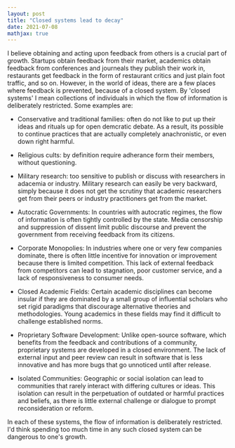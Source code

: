 ```yaml
---
layout: post
title: "Closed systems lead to decay"
date: 2021-07-08
mathjax: true
---
```


I believe obtaining and acting upon feedback from others is a crucial part of growth. Startups obtain feedback from their market, academics obtain feedback from conferences and journeals they publish their work in, restaurants get feedback in the form of restaurant critics and just plain foot traffic, and so on. However, in the world of ideas, there are a few places where feedback is prevented, because of a closed system. By 'closed systems' I mean collections of individuals in which the flow of information is deliberately restricted. Some examples are: 

- Conservative and traditional families: often do not like to put up their ideas and rituals up for open demcratic debate. As a result, its possible to continue practices that are actually completely anachronistic, or even down right harmful.

- Religious cults: by definition require adherance form their members, without questioning. 

- Military research: too sensitive to publish or discuss with researchers in adacemia or industry. Military research can easily be very backward, simply because it does not get the scrutiny that academic researchers get from their peers or industry practitioners get from the market. 

- Autocratic Governments: In countries with autocratic regimes, the flow of information is often tightly controlled by the state. Media censorship and suppression of dissent limit public discourse and prevent the government from receiving feedback from its citizens. 

- Corporate Monopolies: In industries where one or very few companies dominate, there is often little incentive for innovation or improvement because there is limited competition. This lack of external feedback from competitors can lead to stagnation, poor customer service, and a lack of responsiveness to consumer needs.

- Closed Academic Fields: Certain academic disciplines can become insular if they are dominated by a small group of influential scholars who set rigid paradigms that discourage alternative theories and methodologies. Young academics in these fields may find it difficult to challenge established norms.

- Proprietary Software Development: Unlike open-source software, which benefits from the feedback and contributions of a community, proprietary systems are developed in a closed environment. The lack of external input and peer review can result in software that is less innovative and has more bugs that go unnoticed until after release.

- Isolated Communities: Geographic or social isolation can lead to communities that rarely interact with differing cultures or ideas. This isolation can result in the perpetuation of outdated or harmful practices and beliefs, as there is little external challenge or dialogue to prompt reconsideration or reform.

In each of these systems, the flow of information is deliberately restricted. I'd think spending too much time in any such closed system can be dangerous to one's growth. 
